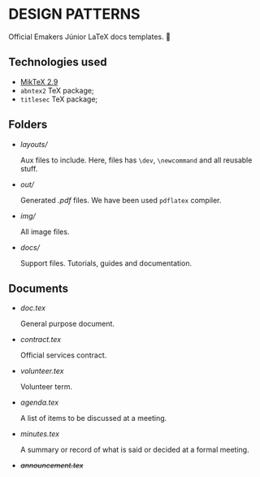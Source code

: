 # DESIGN PATTERNS

Official Emakers Júnior LaTeX docs templates. 💜

## Technologies used 

- [MikTeX 2.9](https://miktex.org/download)
- `abntex2` TeX package;
- `titlesec` TeX package;

## Folders
- *layouts/*

    Aux files to include. Here, files has `\dev`, `\newcommand` and all reusable stuff.

- *out/*

    Generated *.pdf* files.  We have been used `pdflatex` compiler.

- *img/*
    
    All image files.

- *docs/*
    
    Support files. Tutorials, guides and documentation.

## Documents

- _doc.tex_
    
    General purpose document. 

- _contract.tex_
    
    Official services contract.

- _volunteer.tex_
    
    Volunteer term.

- _agenda.tex_

    A list of items to be discussed at a meeting.

- _minutes.tex_
     
    A summary or record of what is said or decided at a formal meeting.

- _~~announcement.tex~~_
